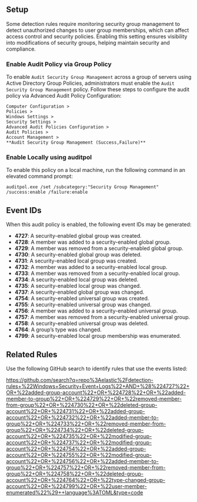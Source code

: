 ## Setup

Some detection rules require monitoring security group management to detect unauthorized changes to user group memberships, which can affect access control and security policies. Enabling this setting ensures visibility into modifications of security groups, helping maintain security and compliance.

### Enable Audit Policy via Group Policy

To enable `Audit Security Group Management` across a group of servers using Active Directory Group Policies, administrators must enable the `Audit Security Group Management` policy. Follow these steps to configure the audit policy via Advanced Audit Policy Configuration:

```
Computer Configuration >
Policies >
Windows Settings >
Security Settings >
Advanced Audit Policies Configuration >
Audit Policies >
Account Management >
**Audit Security Group Management (Success,Failure)**
```

### Enable Locally using auditpol

To enable this policy on a local machine, run the following command in an elevated command prompt:

```
auditpol.exe /set /subcategory:"Security Group Management" /success:enable /failure:enable
```

## Event IDs

When this audit policy is enabled, the following event IDs may be generated:

* **4727**: A security-enabled global group was created.
* **4728**: A member was added to a security-enabled global group.
* **4729**: A member was removed from a security-enabled global group.
* **4730**: A security-enabled global group was deleted.
* **4731**: A security-enabled local group was created.
* **4732**: A member was added to a security-enabled local group.
* **4733**: A member was removed from a security-enabled local group.
* **4734**: A security-enabled local group was deleted.
* **4735**: A security-enabled local group was changed.
* **4737**: A security-enabled global group was changed.
* **4754**: A security-enabled universal group was created.
* **4755**: A security-enabled universal group was changed.
* **4756**: A member was added to a security-enabled universal group.
* **4757**: A member was removed from a security-enabled universal group.
* **4758**: A security-enabled universal group was deleted.
* **4764**: A group’s type was changed.
* **4799**: A security-enabled local group membership was enumerated.

## Related Rules

Use the following GitHub search to identify rules that use the events listed:

https://github.com/search?q=repo%3Aelastic%2Fdetection-rules+%22Windows+Security+Event+Logs%22+AND+%28%224727%22+OR+%22added-group-account%22+OR+%224728%22+OR+%22added-member-to-group%22+OR+%224729%22+OR+%22removed-member-from-group%22+OR+%224730%22+OR+%22deleted-group-account%22+OR+%224731%22+OR+%22added-group-account%22+OR+%224732%22+OR+%22added-member-to-group%22+OR+%224733%22+OR+%22removed-member-from-group%22+OR+%224734%22+OR+%22deleted-group-account%22+OR+%224735%22+OR+%22modified-group-account%22+OR+%224737%22+OR+%22modified-group-account%22+OR+%224754%22+OR+%22added-group-account%22+OR+%224755%22+OR+%22modified-group-account%22+OR+%224756%22+OR+%22added-member-to-group%22+OR+%224757%22+OR+%22removed-member-from-group%22+OR+%224758%22+OR+%22deleted-group-account%22+OR+%224764%22+OR+%22type-changed-group-account%22+OR+%224799%22+OR+%22user-member-enumerated%22%29++language%3ATOML&type=code
